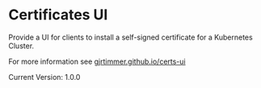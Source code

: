 # Certificates UI

Provide a UI for clients to install a self-signed certificate for a Kubernetes Cluster.

For more information see [gjrtimmer.github.io/certs-ui](https://gjrtimmer.github.io/certs-ui)

Current Version: 1.0.0
